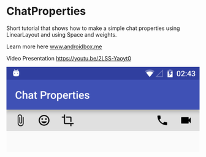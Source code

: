 # ChatProperties
Short tutorial that shows how to make a simple chat properties using LinearLayout and using Space and weights.

Learn more here www.androidbox.me

Video Presentation https://youtu.be/2LSS-Yaoyt0


![alt text](https://github.com/steve1rm/ChatProperties/blob/master/chatProperties.png "Android device running on API 16")
